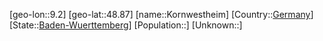 ﻿---
location: [48.87,9.2]
type: City
tags:
- geo/City


SpocWebEntityId: 31578
isDeleted: false
confidential: public

---
[geo-lon::9.2]
[geo-lat::48.87]
[name::Kornwestheim]
[Country::[Germany](geo/Continent/Europe/Germany.md)]
[State::[Baden-Wuerttemberg](geo/Continent/Europe/Germany/Baden-Wuerttemberg.md)]
[Population::]
[Unknown::]

